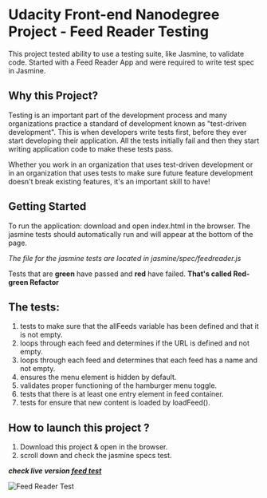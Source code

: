 # Udacity Front-end Nanodegree Project - Feed Reader Testing

This project tested ability to use a testing suite, like
Jasmine, to validate code. Started with a Feed Reader App
and were required to write test spec in Jasmine.

## Why this Project?

Testing is an important part of the development process and many organizations practice a standard of development known as "test-driven development". This is when developers write tests first, before they ever start developing their application. All the tests initially fail and then they start writing application code to make these tests pass.

Whether you work in an organization that uses test-driven development or in an organization that uses tests to make sure future feature development doesn't break existing features, it's an important skill to have!

## Getting Started
To run the application: download and open index.html in the browser.
The jasmine tests should automatically run and will appear at the bottom of the page.

_The file for the jasmine tests are located in jasmine/spec/feedreader.js_

Tests that are **green** have passed and **red** have failed. **That's called Red-green Refactor**


## The tests:

1. tests to make sure that the allFeeds variable has been defined and that it is not empty.
2. loops through each feed and determines if the URL is defined and not empty.
3. loops through each feed and determines that each feed has a name and not empty.
4. ensures the menu element is hidden by default.
5. validates proper functioning of the hamburger menu toggle.
6. tests that there is at least one entry element in feed container.
7. tests for ensure that new content is loaded by loadFeed().


## How to launch this project ?
1. Download this project & open in the browser.
2. scroll down and check the jasmine specs test.

_**check live version [feed test](https://prarora98.github.io/Frontend-Nanodegree-Feedreader/)**_


![Feed Reader Test](https://github.com/prarora98/Frontend-Nanodegree-Feedreader/blob/master/shot.png)
